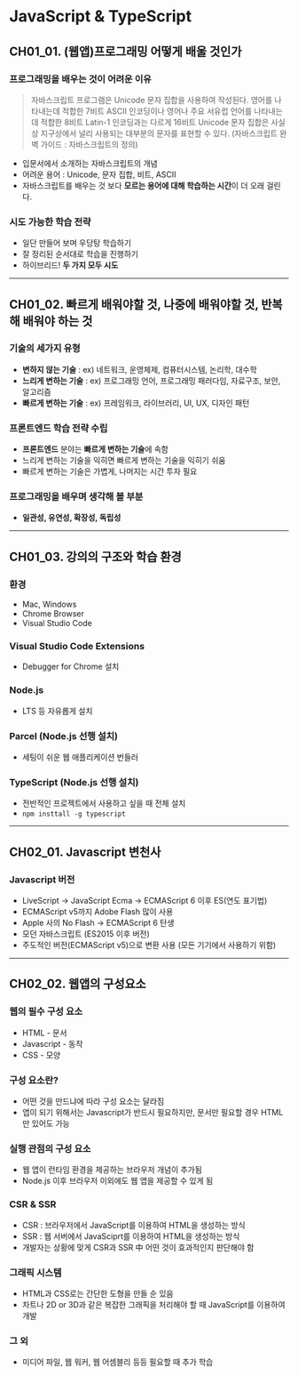 # JavaScript & TypeScript

## CH01_01. (웹앱)프로그래밍 어떻게 배울 것인가

### 프로그래밍을 배우는 것이 어려운 이유

> 자바스크립트 프로그램은 Unicode 문자 집합을 사용하여 작성된다. 영어를 나타내는데 적합한 7비트 ASCII 인코딩이나 영어나 주요 서유럽 언어를 나타내는 데 적합한 8비트 Latin-1 인코딩과는 다르게 16비트 Unicode 문자 집합은 사실상 지구상에서 널리 사용되는 대부분의 문자를 표현할 수 있다. (자바스크립트 완벽 가이드 : 자바스크립트의 정의)
> 
- 입문서에서 소개하는 자바스크립트의 개념
- 어려운 용어 : Unicode, 문자 집합, 비트, ASCII
- 자바스크립트를 배우는 것 보다 **모르는 용어에 대해 학습하는 시간**이 더 오래 걸린다.

### 시도 가능한 학습 전략

- 일단 만들어 보며 우당탕 학습하기
- 잘 정리된 순서대로 학습을 진행하기
- 하이브리드! **두 가지 모두 시도**

---

## CH01_02. 빠르게 배워야할 것, 나중에 배워야할 것, 반복해 배워야 하는 것

### 기술의 세가지 유형

- **변하지 않는 기술** : ex) 네트워크, 운영체제, 컴퓨터시스템, 논리학, 대수학
- **느리게 변하는 기술** : ex) 프로그래밍 언어, 프로그래밍 패러다임, 자료구조, 보안, 알고리즘
- **빠르게 변하는 기술** : ex) 프레임워크, 라이브러리, UI, UX, 디자인 패턴

### 프론트엔드 학습 전략 수립

- **프론트엔드** 분야는 **빠르게 변하는 기술**에 속함
- 느리게 변하는 기술을 익히면 빠르게 변하는 기술을 익히기 쉬움
- 빠르게 변하는 기술은 가볍게, 나머지는 시간 투자 필요

### 프로그래밍을 배우며 생각해 볼 부분

- **일관성, 유연성, 확장성, 독립성**

---

## CH01_03. 강의의 구조와 학습 환경

### 환경

- Mac, Windows
- Chrome Browser
- Visual Studio Code

### Visual Studio Code Extensions

- Debugger for Chrome 설치

### Node.js

- LTS 등 자유롭게 설치

### Parcel (Node.js 선행 설치)

- 세팅이 쉬운 웹 애플리케이션 번들러

### TypeScript (Node.js 선행 설치)

- 전반적인 프로젝트에서 사용하고 싶을 때 전체 설치
- `npm insttall -g typescript`

---

## CH02_01. Javascript 변천사

### Javascript 버전

- LiveScript → JavaScript Ecma → ECMAScript 6 이후 ES(연도 표기법)
- ECMAScript v5까지 Adobe Flash 많이 사용
- Apple 사의 No Flash → ECMAScript 6 탄생
- 모던 자바스크립트 (ES2015 이후 버전)
- 주도적인 버전(ECMAScript v5)으로 변환 사용 (모든 기기에서 사용하기 위함)

---

## CH02_02. 웹앱의 구성요소

### 웹의 필수 구성 요소

- HTML - 문서
- Javascript - 동작
- CSS - 모양

### 구성 요소란?

- 어떤 것을 만드냐에 따라 구성 요소는 달라짐
- 앱이 되기 위해서는 Javascript가 반드시 필요하지만, 문서만 필요할 경우 HTML만 있어도 가능

### 실행 관점의 구성 요소

- 웹 앱이 런타임 환경을 제공하는 브라우저 개념이 추가됨
- Node.js 이후 브라우저 이외에도 웹 앱을 제공할 수 있게 됨

### CSR & SSR

- CSR :  브라우저에서 JavaScript를 이용하여 HTML을 생성하는 방식
- SSR : 웹 서버에서 JavaSciprt를 이용하여 HTML을 생성하는 방식
- 개발자는 상황에 맞게 CSR과 SSR 中 어떤 것이 효과적인지 판단해야 함

### 그래픽 시스템

- HTML과 CSS로는 간단한 도형을 만들 순 있음
- 차트나 2D or 3D과 같은 복잡한 그래픽을 처리해야 할 때 JavaScript를 이용하여 개발

### 그 외

- 미디어 파일, 웹 워커, 웹 어셈블리 등등 필요할 때 추가 학습